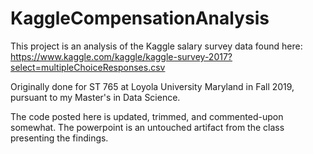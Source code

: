 # KaggleCompensationAnalysis

This project is an analysis of the Kaggle salary survey data found here: https://www.kaggle.com/kaggle/kaggle-survey-2017?select=multipleChoiceResponses.csv

Originally done for ST 765 at Loyola University Maryland in Fall 2019, pursuant to my Master's in Data Science. 

The code posted here is updated, trimmed, and commented-upon somewhat. The powerpoint is an untouched artifact from the class presenting the findings. 
